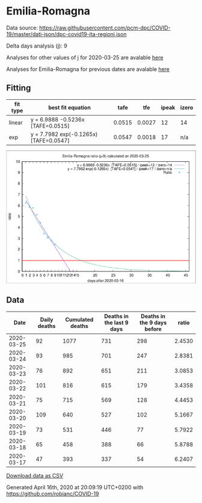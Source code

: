 # Emilia-Romagna

Data source: https://raw.githubusercontent.com/pcm-dpc/COVID-19/master/dati-json/dpc-covid19-ita-regioni.json

Delta days analysis (j): 9

Analyses for other values of j for 2020-03-25 are avalable [here](../2020-03-25/README.md)

Analyses for Emilia-Romagna for previous dates are avalable [here](../README.md)

## Fitting 
|fit type|best fit equation|tafe|tfe|ipeak|izero|
|-------|-----|--------|------|---|---|
|linear|y = 6.9888 -0.5236x  [TAFE=0.0515]|0.0515|0.0027|12|14|
|exp|y = 7.7982 exp(-0.1265x)  [TAFE=0.0547]|0.0547|0.0018|17|n/a|

![Plot](COVID-19_emilia-romagna_j9_2020-03-25.png)

## Data
|Date|Daily deaths|Cumulated deaths|Deaths in the last 9 days|Deaths in the 9 days before|ratio|
|----|----------|-----------|-------|--------------------|-----|
|2020-03-25|92|1077|731|298|2.4530|
|2020-03-24|93|985|701|247|2.8381|
|2020-03-23|76|892|651|211|3.0853|
|2020-03-22|101|816|615|179|3.4358|
|2020-03-21|75|715|569|128|4.4453|
|2020-03-20|109|640|527|102|5.1667|
|2020-03-19|73|531|446|77|5.7922|
|2020-03-18|65|458|388|66|5.8788|
|2020-03-17|47|393|337|54|6.2407|

[Download data as CSV](COVID-19_emilia-romagna_j9_2020-03-25.csv)

Generated April 16th, 2020 at 20:09:19 UTC+0200 with https://github.com/robianc/COVID-19
